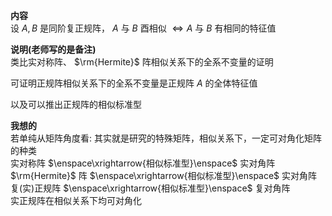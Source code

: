 **内容**  
设 $A,B$ 是同阶复正规阵， $A$ 与 $B$ 酉相似 $\Leftrightarrow A$ 与 $B$ 有相同的特征值  
  
**说明(老师写的是备注)**  
类比实对称阵、 $\rm{Hermite}$ 阵相似关系下的全系不变量的证明  
  
可证明正规阵相似关系下的全系不变量是正规阵 $A$ 的全体特征值  
  
以及可以推出正规阵的相似标准型  
  
**我想的**  
若单纯从矩阵角度看: 其实就是研究的特殊矩阵，相似关系下，一定可对角化矩阵的种类  
实对称阵 $\enspace\xrightarrow{相似标准型}\enspace$ 实对角阵  
 $\rm{Hermite}$ 阵 $\enspace\xrightarrow{相似标准型}\enspace$ 实对角阵  
复(实)正规阵 $\enspace\xrightarrow{相似标准型}\enspace$ 复对角阵  
实正规阵在相似关系下均可对角化  
